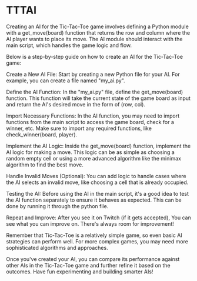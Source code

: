 # TTTAI
Creating an AI for the Tic-Tac-Toe game involves defining a Python module with a get_move(board) function that returns the row and column where the AI player wants to place its move. The AI module should interact with the main script, which handles the game logic and flow.

Below is a step-by-step guide on how to create an AI for the Tic-Tac-Toe game:

Create a New AI File:
Start by creating a new Python file for your AI. For example, you can create a file named "my_ai.py".

Define the AI Function:
In the "my_ai.py" file, define the get_move(board) function. This function will take the current state of the game board as input and return the AI's desired move in the form of (row, col).

Import Necessary Functions:
In the AI function, you may need to import functions from the main script to access the game board, check for a winner, etc. Make sure to import any required functions, like check_winner(board, player).

Implement the AI Logic:
Inside the get_move(board) function, implement the AI logic for making a move. This logic can be as simple as choosing a random empty cell or using a more advanced algorithm like the minimax algorithm to find the best move.

Handle Invalid Moves (Optional):
You can add logic to handle cases where the AI selects an invalid move, like choosing a cell that is already occupied.

Testing the AI:
Before using the AI in the main script, it's a good idea to test the AI function separately to ensure it behaves as expected. This can be done by running it through the python file.

Repeat and Improve:
After you see it on Twitch (if it gets accepted), You can see what you can improve on. There's always room for improvement!

Remember that Tic-Tac-Toe is a relatively simple game, so even basic AI strategies can perform well. For more complex games, you may need more sophisticated algorithms and approaches.

Once you've created your AI, you can compare its performance against other AIs in the Tic-Tac-Toe game and further refine it based on the outcomes. Have fun experimenting and building smarter AIs!
